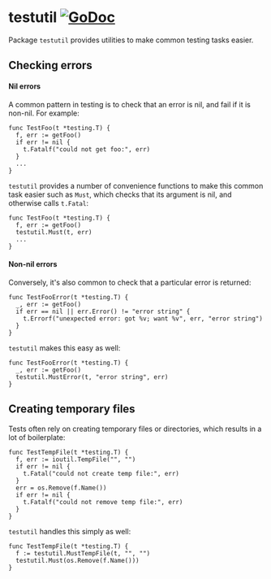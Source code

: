 # testutil [![GoDoc](https://godoc.org/github.com/joshlf/testutil?status.svg)](https://godoc.org/github.com/joshlf/testutil)

Package `testutil` provides utilities to make common testing tasks easier.

## Checking errors

#### Nil errors

A common pattern in testing is to check that an error is nil, and fail if it is
non-nil. For example:

```
func TestFoo(t *testing.T) {
  f, err := getFoo()
  if err != nil {
    t.Fatalf("could not get foo:", err)
  }
  ...
}
```

`testutil` provides a number of convenience functions to make this common task easier such as `Must`, which checks that its argument is nil, and otherwise calls `t.Fatal`:

```
func TestFoo(t *testing.T) {
  f, err := getFoo()
  testutil.Must(t, err)
  ...
}
```

#### Non-nil errors

Conversely, it's also common to check that a particular error is returned:

```
func TestFooError(t *testing.T) {
  _, err := getFoo()
  if err == nil || err.Error() != "error string" {
    t.Errorf("unexpected error: got %v; want %v", err, "error string")
  }
}
```

`testutil` makes this easy as well:

```
func TestFooError(t *testing.T) {
  _, err := getFoo()
  testutil.MustError(t, "error string", err)
}
```

## Creating temporary files

Tests often rely on creating temporary files or directories, which results in a lot of boilerplate:

```
func TestTempFile(t *testing.T) {
  f, err := ioutil.TempFile("", "")
  if err != nil {
    t.Fatal("could not create temp file:", err)
  }
  err = os.Remove(f.Name())
  if err != nil {
    t.Fatalf("could not remove temp file:", err)
  }
}
```

`testutil` handles this simply as well:

```
func TestTempFile(t *testing.T) {
  f := testutil.MustTempFile(t, "", "")
  testutil.Must(os.Remove(f.Name()))
}
```
